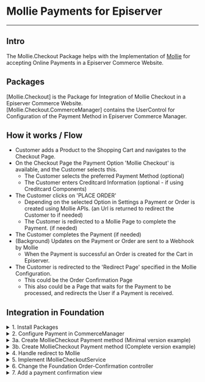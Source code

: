# Mollie Payments for Episerver
<hr/>

## Intro

The Mollie.Checkout Package helps with the Implementation of [Mollie](https://www.mollie.com/) for accepting Online Payments in a Episerver Commerce Website. 

## Packages

[Mollie.Checkout] is the Package for Integration of Mollie Checkout in a Episerver Commerce Website.  
[Mollie.Checkout.CommerceManager] contains the UserControl for Configuration of the Payment Method in Episerver Commerce Manager.


## How it works / Flow

- Customer adds a Product to the Shopping Cart and navigates to the Checkout Page.
- On the Checkout Page the Payment Option 'Mollie Checkout' is available, and the Customer selects this.
    - The Customer selects the preferred Payment Method (optional)
    - The Customer enters Creditcard Information (optional - if using Creditcard Components)
- The Customer clicks on 'PLACE ORDER'
    - Depending on the selected Option in Settings a Payment or Order is created using Mollie APIs.
        (an Url is returned to redirect the Customer to if needed)
    - The Customer is redirected to a Mollie Page to complete the Payment. (if needed)
- The Customer completes the Payment (if needed)
- (Background) Updates on the Payment or Order are sent to a Webhook by Mollie
    - When the Payment is successful an Order is created for the Cart in Episerver.
- The Customer is redirected to the 'Redirect Page' specified in the Mollie Configuration.
    - This could be the Order Confirmation Page
    - This also could be a Page that waits for the Payment to be processed, and redirects the User if a Payment is received.


## Integration in Foundation 

<details><summary>1. Install Packages</summary>
<p>

Install Package [Mollie.Checkout] in the __Foundation__ Project and the __Foundation.CommerceManager__ Project  
Install Package [Mollie.Checkout.CommerceManager] in the __Foundation.CommerceManager__ Project

</p>
</details>

<details><summary>2. Configure Payment in CommerceManager</summary>
<p>

When starting the Website for the first time after installing the Package the Mollie Checkout Payment Method should be added to the System for all Markets and Languages. To complete the Configuration of the Payment Method in Episerver Commerce Manager go to Administration >> Order System >> Payments >> _language_  

Select the Payment Method named 'Mollie Checkout'

Verify/Fill the following Fields:
#### On the Overview Tab:_
- Name 
- System Keyword: Type __MollieCheckout__ 
- Language
- Class Name: Select __Mollie.Checkout.MollieCheckoutGateway__
- Payment Class: Select __Mediachase.Commerce.Orders.OtherPayment__
- IsActive: Select __Yes__
#### On the Markets Tab:
- Select Markets to enable this Payment Method for.
#### On the Parameters tab: 
- Api Key
- Profile ID (Required when using Creditcard Components)
- Redirect URL 

</p>
</details>

<details><summary>3a. Create MollieCheckout Payment method (Minimal version example)</summary>
<p>

In this 'Minimal version' __Mollie Checkout__ is selectable as Payment Option the Checkout Page. When this Option is selected, the Customer is redirected to a series of Mollie Hosted Pages to select the Payment Method (iDeal, Creditcard etc.) and complete the Payment on placing the Order.


In __Foundation\\Features\\Checkout\\Payments__ Add a new Class __MollieCheckoutPaymentOption.cs__

```csharp
    public class MollieCheckoutPaymentOption : PaymentOptionBase
    {
        public override string SystemKeyword => "MollieCheckout";

        protected readonly LanguageService _languageService;

        public MollieCheckoutPaymentOption()
            : this(LocalizationService.Current, 
                ServiceLocator.Current.GetInstance<IOrderGroupFactory>(), 
                ServiceLocator.Current.GetInstance<ICurrentMarket>(), 
                ServiceLocator.Current.GetInstance<LanguageService>(), 
                ServiceLocator.Current.GetInstance<IPaymentService>())
        { }

        public MollieCheckoutPaymentOption(
            LocalizationService localizationService,
            IOrderGroupFactory orderGroupFactory,
            ICurrentMarket currentMarket,
            LanguageService languageService,
            IPaymentService paymentService)
        : base(localizationService, orderGroupFactory, currentMarket, languageService, paymentService)
        {
            _languageService = languageService;
        }

        public override bool ValidateData() => true;

        public override IPayment CreatePayment(decimal amount, IOrderGroup orderGroup)
        {
            var languageId = _languageService.GetCurrentLanguage().Name;

            var payment = orderGroup.CreatePayment(OrderGroupFactory);

            payment.PaymentType = PaymentType.Other;
            payment.PaymentMethodId = PaymentMethodId;
            payment.PaymentMethodName = SystemKeyword;
            payment.Amount = amount;
            payment.Status = PaymentStatus.Pending.ToString();
            payment.TransactionType = TransactionType.Sale.ToString();

            payment.Properties.Add(Mollie.Checkout.Constants.OtherPaymentFields.LanguageId, languageId);

            return payment;
        }
    }
``` 

In __Foundation\\Features\\Checkout__ Add a new View ___MollieCheckoutPaymentMethod.cshtml__

```html

@model  Foundation.Features.Checkout.Payments.MollieCheckoutPaymentOption

@Html.HiddenFor(model => model.PaymentMethodId)

<br />
<div class="row">
    <div class="col-12">
        <div class="alert alert-info square-box">
            Mollie Payment method
        </div>
    </div>
</div>

```

In __Foundation\\Infrastructure\\InitializeSite.cs__ add

```csharp
   _services.AddTransient<IPaymentMethod, MollieCheckoutPaymentOption>();
```

</p>
</details>

<details><summary>3b. Create MollieCheckout Payment method (Complete version example)</summary>
<p>

In this 'Complete Version' __Mollie Checkout__ is selectable as Payment Option the Checkout Page. When this Option is selected, the Customer can see the available Mollie Payment Methods and select one on the Checkout Page. If Creditcard Components is used, also Creditcard Information can be entered before completing the Order.


In __Foundation\\Features\\Checkout\\Payments__ Add a new Class __MollieCheckoutPaymentOption.cs__

```csharp
    public class MollieCheckoutPaymentOption : PaymentOptionBase
    {
        public override string SystemKeyword => "MollieCheckout";

        protected readonly LanguageService _languageService;
        protected readonly ICheckoutConfigurationLoader _checkoutConfigurationLoader;
        private readonly IPaymentMethodsService _paymentMethodsService;
        private readonly ICartService _cartService;
        private readonly ICurrentMarket _currentMarket;

        private string _subPaymentMethodId;
        
        public MollieCheckoutPaymentOption()
            : this(LocalizationService.Current,
                ServiceLocator.Current.GetInstance<IOrderGroupFactory>(),
                ServiceLocator.Current.GetInstance<ICurrentMarket>(),
                ServiceLocator.Current.GetInstance<LanguageService>(),
                ServiceLocator.Current.GetInstance<IPaymentService>(),
                ServiceLocator.Current.GetInstance<ICheckoutConfigurationLoader>(),
                ServiceLocator.Current.GetInstance<IPaymentMethodsService>(),
                ServiceLocator.Current.GetInstance<ICartService>())
        { }

        public MollieCheckoutPaymentOption(
            LocalizationService localizationService,
            IOrderGroupFactory orderGroupFactory,
            ICurrentMarket currentMarket,
            LanguageService languageService,
            IPaymentService paymentService,
            ICheckoutConfigurationLoader checkoutConfigurationLoader,
            IPaymentMethodsService paymentMethodsService,
            ICartService cartService)
            : base(localizationService, orderGroupFactory, currentMarket, languageService, paymentService)
        {
            _languageService = languageService;
            _checkoutConfigurationLoader = checkoutConfigurationLoader;
            _paymentMethodsService = paymentMethodsService;
            _cartService = cartService;
            _currentMarket = currentMarket;

            InitValues();
        }

        public IEnumerable<PaymentMethod> SubPaymentMethods { get; private set; }
        public CheckoutConfiguration Configuration { get; private set; }


        public void InitValues()
        {
            var languageId = _languageService.GetCurrentLanguage().Name;

            Configuration = _checkoutConfigurationLoader.GetConfiguration(languageId);

            var cart = _cartService.LoadCart(_cartService.DefaultCartName, false)?.Cart;

            if (cart != null)
            {
                var countryCode = GetCountryCode(cart);

                SubPaymentMethods = AsyncHelper.RunSync(() =>
                    _paymentMethodsService.LoadMethods(
                        cart.MarketId.Value,
                        languageId, 
                        cart.GetTotal(), 
                        countryCode));
            }
            else
            {
                SubPaymentMethods = AsyncHelper.RunSync(() =>
                    _paymentMethodsService.LoadMethods(
                        languageId));
            }
        }


        private string GetCountryCode(ICart cart)
        {
            if (cart.GetFirstForm().Payments.Any(p =>
                p.BillingAddress != null && !string.IsNullOrWhiteSpace(p.BillingAddress.CountryCode)))
            {
                return cart.GetFirstForm().Payments
                    .First(p => p.BillingAddress != null && !string.IsNullOrWhiteSpace(p.BillingAddress.CountryCode))
                    .BillingAddress.CountryCode;
            }

            if (cart.GetFirstForm().Shipments.Any(s =>
                s.ShippingAddress != null && !string.IsNullOrWhiteSpace(s.ShippingAddress.CountryCode)))
            {
                return cart.GetFirstForm().Shipments
                    .First(s => s.ShippingAddress != null && !string.IsNullOrWhiteSpace(s.ShippingAddress.CountryCode))
                    .ShippingAddress.CountryCode;
            }

            return _currentMarket.GetCurrentMarket().Countries.FirstOrDefault();
        }

        public override bool ValidateData() => true;

        public override IPayment CreatePayment(decimal amount, IOrderGroup orderGroup)
        {
            var languageId = _languageService.GetCurrentLanguage().Name;

            var payment = orderGroup.CreatePayment(OrderGroupFactory);

            payment.PaymentType = PaymentType.Other;
            payment.PaymentMethodId = PaymentMethodId;
            payment.PaymentMethodName = SystemKeyword;
            payment.Amount = amount;
            payment.Status = PaymentStatus.Pending.ToString();
            payment.TransactionType = TransactionType.Sale.ToString();

            payment.Properties.Add(Mollie.Checkout.Constants.OtherPaymentFields.LanguageId, languageId);
            
            if (!string.IsNullOrWhiteSpace(SubPaymentMethod))
            {
                payment.Properties.Add(Mollie.Checkout.Constants.OtherPaymentFields.MolliePaymentMethod, SubPaymentMethod);

                if (SubPaymentMethod.Equals(Mollie.Checkout.Constants.MollieOrder.PaymentMethodIdeal,   StringComparison.InvariantCultureIgnoreCase) && !string.IsNullOrWhiteSpace(ActiveIssuer))
                {
                    payment.Properties.Add(Mollie.Checkout.Constants.OtherPaymentFields.MollieIssuer, ActiveIssuer);
                }

                if (SubPaymentMethod.Equals(Mollie.Checkout.Constants.MollieOrder.PaymentMethodCreditCard, StringComparison.InvariantCultureIgnoreCase) && !string.IsNullOrWhiteSpace(CreditCardComponentToken))
                {
                    payment.Properties.Add(Mollie.Checkout.Constants.OtherPaymentFields.MollieToken, CreditCardComponentToken);
                }
            }

            return payment;
        }

        public string SubPaymentMethod 
        {
            get 
            {
                if (string.IsNullOrWhiteSpace(_subPaymentMethodId))
                {
                    var cartPayment = _cartService.LoadCart(_cartService.DefaultCartName, false)?.Cart?.GetFirstForm()?.Payments
                        .FirstOrDefault(p => p.PaymentMethodId == PaymentMethodId);

                    _subPaymentMethodId = cartPayment?.Properties[Mollie.Checkout.Constants.OtherPaymentFields.MolliePaymentMethod] as string;
                }
                return _subPaymentMethodId;
            }
            set => _subPaymentMethodId = value;
        }

        public string CreditCardComponentToken { get; set; }

        public string ActiveIssuer { get; set; }

        public string MollieDescription
        {
            get
            {
                if (!string.IsNullOrWhiteSpace(SubPaymentMethod))
                {
                    return base.Description + " " + SubPaymentMethods.FirstOrDefault(x => x.Id.Equals(SubPaymentMethod,
                        StringComparison.InvariantCultureIgnoreCase))?.Description;
                }

                return base.Description;
            }
        }


        public string Locale => LanguageUtils.GetLocale(_languageService.GetCurrentLanguage().Name);
    }
``` 

In __Foundation\\Features\\Checkout__ Add a new View ___MollieCheckoutPaymentMethod.cshtml__

```html

@using Foundation.Features.Checkout.Payments

@model MollieCheckoutPaymentOption

<link href="~/Assets/css/mollie.checkout.css" rel="stylesheet" type="text/css" />

<div class="row">
    <div class="col-md-12 checkout-mollie">
        <div id="accordion" class="accordion molliePaymentMethods" style="padding: 20px;">

            @Html.HiddenFor(model => model.PaymentMethodId)

            @{
                var activeSubPaymentMethod = true;
            }

            @foreach (var method in Model.SubPaymentMethods)
            {
                if (!string.IsNullOrWhiteSpace(Model.SubPaymentMethod))
                {
                    activeSubPaymentMethod = method.Id.Equals(Model.SubPaymentMethod, StringComparison.InvariantCultureIgnoreCase);
                }

                <div class="card">
                    <div class="card-header" id="head-@method.Id">
                        <label class="checkbox">
                            <input type="radio" name="subPaymentMethod" value="@method.Id" @(activeSubPaymentMethod ? "checked" : string.Empty)
                                   data-toggle="collapse" data-target="#collapse-@method.Id" aria-expanded="true" aria-controls="collapse-@method.Id" />
                            <img src="@method.ImageSize1X" alt="@method.Description" />
                            @method.Description
                            <span class="checkmark"></span>
                        </label>
                    </div>
                </div>

                <div id="collapse-@method.Id" class="collapse @(activeSubPaymentMethod ? "show" : string.Empty)" aria-labelledby="head-@method.Id" data-parent="#accordion">

                    @if (method.Issuers != null)
                    {
                        <div class="card-body">
                            @RenderIssuersList(method.Issuers)
                        </div>
                    }

                    @if (method.Id.Equals("creditcard", StringComparison.InvariantCultureIgnoreCase) && Model.Configuration.UseCreditcardComponents)
                    {
                        <div class="card-body">
                            @RenderCreditCardComponents()
                        </div>
                    }

                </div>

                activeSubPaymentMethod = false;
            }
        </div>
    </div>
</div>


@helper RenderIssuersList(IEnumerable<Mollie.Api.Models.Issuer.IssuerResponse> issuers)
{
    var first = true;
    <ul id="issuersList" style="list-style: none;">
        @foreach (var issuer in issuers)
        {
            <li>
                <label class="checkbox">
                    @if (first)
                    {
                        @Html.RadioButtonFor(m => m.ActiveIssuer, issuer.Id, new { id = issuer.Id, @checked = "checked" })
                    }
                    else
                    {
                        @Html.RadioButtonFor(m => m.ActiveIssuer, issuer.Id, new { id = issuer.Id })
                    }
                    <img src="@issuer.Image.Size1x" alt="@issuer.Name" />
                    @issuer.Name
                    <span class="checkmark"></span>
                </label>
            </li>
            first = false;
        }
    </ul>
}


@helper RenderCreditCardComponents()
{
    @Html.HiddenFor(model => model.CreditCardComponentToken)

    <div class="wrapper">
        <div class="form-fields">
            <div class="form-group form-group--card-holder">
                <label class="label" for="card-holder">Card holder</label>
                <div id="card-holder"></div>
                <div id="card-holder-error" class="field-error" role="alert"></div>
                <input type="checkbox" id="card-holder-valid" style="display: none;" />
            </div>
            <div class="form-group form-group--card-number">
                <label class="label" for="card-number">Card number</label>
                <div id="card-number"></div>
                <div id="card-number-error" class="field-error" role="alert"></div>
                <input type="checkbox" id="card-number-valid" style="display: none;" />
            </div>
            <div class="form-group form-group--expiry-date">
                <label class="label" for="expiry-date">Expiry date</label>
                <div id="expiry-date"></div>
                <div id="expiry-date-error" class="field-error" role="alert"></div>
                <input type="checkbox" id="expiry-date-valid" style="display: none;" />
            </div>
            <div class="form-group form-group--verification-code">
                <label class="label" for="verification-code">Verification code</label>
                <div id="verification-code"></div>
                <div id="verification-code-error" class="field-error" role="alert"></div>
                <input type="checkbox" id="verification-code-valid" style="display: none;" />
            </div>
        </div>

        <div id="form-error" class="form-error" role="alert"></div>
    </div>
}

@if (Model.Configuration.UseCreditcardComponents)
{
    <script type="text/javascript">
        var mollieData = mollieData || {};

        mollieData.ProfileId = '@Model.Configuration.ProfileId';
        mollieData.Locale = '@Model.Locale';
        mollieData.Test = Boolean('@Model.Configuration.Environment.Equals("test", StringComparison.InvariantCultureIgnoreCase)');

    </script>

}



```

In __Foundation\\Assets\\js__ Add a new File __mollie.checkout.js__

```javascript

function MollieCheckout(profileId, locale, testmode) {

    this.mollie = Mollie(profileId, { locale: locale, testmode: testmode });

    this.initComponents = function () {
        var cardNumber = this.mollie.createComponent('cardNumber');
        cardNumber.mount('#card-number');

        var cardHolder = this.mollie.createComponent('cardHolder');
        cardHolder.mount('#card-holder');

        var expiryDate = this.mollie.createComponent('expiryDate');
        expiryDate.mount('#expiry-date');

        var verificationCode = this.mollie.createComponent('verificationCode');
        verificationCode.mount('#verification-code');

        var tokenField = document.querySelector('#CreditCardComponentToken');

        var cardNumberValid = document.querySelector('#card-number-valid');
        var cardNumberError = document.querySelector('#card-number-error');
        cardNumber.addEventListener('change', async event => {
            if (event.error && event.touched) {
                cardNumberError.textContent = event.error;
                cardNumberValid.checked = false;
                tokenField.value = '';
                return;
            } else if (event.touched && !event.error) {
                cardNumberError.textContent = '';
                cardNumberValid.checked = true;
                await this.tryGetToken();
            }
        });


        var cardHolderValid = document.querySelector('#card-holder-valid');
        var cardHolderError = document.querySelector('#card-holder-error');
        cardHolder.addEventListener('change', async event => {
            if (event.error && event.touched) {
                cardHolderError.textContent = event.error;
                cardHolderValid.checked = false;
                tokenField.value = '';
                return;
            } else if (event.touched && !event.error) {
                cardHolderError.textContent = '';
                cardHolderValid.checked = true;
                await this.tryGetToken();
            }
        });

        var expiryDateValid = document.querySelector('#expiry-date-valid');
        var expiryDateError = document.querySelector('#expiry-date-error');
        expiryDate.addEventListener('change', async event => {
            if (event.error && event.touched) {
                expiryDateError.textContent = event.error;
                expiryDateValid.checked = false;
                tokenField.value = '';
                return;
            } else if (event.touched && !event.error) {
                expiryDateError.textContent = '';
                expiryDateValid.checked = true;
                await this.tryGetToken();
            }
        });

        var verificationCodeValid = document.querySelector('#verification-code-valid');
        var verificationCodeError = document.querySelector('#verification-code-error');
        verificationCode.addEventListener('change', async event => {
            if (event.error && event.touched) {
                verificationCodeError.textContent = event.error;
                verificationCodeValid.checked = false;
                tokenField.value = '';
                return;
            } else if (event.touched && !event.error) {
                verificationCodeError.textContent = '';
                verificationCodeValid.checked = true;
                await this.tryGetToken();
            }
        });
    }


    this.tryGetToken = async function () {
        var a = document.querySelector('#card-holder-valid');
        var b = document.querySelector('#card-number-valid');
        var c = document.querySelector('#expiry-date-valid');
        var d = document.querySelector('#verification-code-valid');

        if (a.checked === false || b.checked === false || c.checked === false || d.checked === false) {
            return;
        }

        const { token, error } = await this.mollie.createToken();

        if (error) {
            alert(error.message);
            // Something wrong happened while creating the token. Handle this situation gracefully.
            return;
        }

        if (token) {
            var tokenField = document.querySelector('#CreditCardComponentToken');
            tokenField.value = token;
        }
    }
}

```


In __Foundation\\Infrastructure\\InitializeSite.cs__ add

```csharp
   _services.AddTransient<IPaymentMethod, MollieCheckoutPaymentOption>();
```

In __Foundation\\Features\\Shared\\Views\\_Layout.cshtml__ add (directly below main.min.js file ref)

```html
<script src="~/Assets/js/main.min.js"></script>

<script src="https://js.mollie.com/v1/mollie.js"></script>
<script src="~/Assets/js/mollie.checkout.js"></script>
<script type="text/javascript">

    if (mollieData !== undefined && mollieData !== null) {
        var mc = new MollieCheckout(mollieData.ProfileId, mollieData.Locale, mollieData.Test);
        mc.initComponents();
    }

</script>

```

</p>
</details>


<details><summary>4. Handle redirect to Mollie</summary>
<p>

After the processing of the Payments by Episerver, the Mollie Checkout Payment will return a PaymentProcessingResult with IsSuccessful = true and a RedirectUrl.
In Foundation the User needs to be redirected to this Redirect Url (Url to the Mollie Checkout Page)

See the [CheckoutService.cs](https://dev.azure.com/arlanet/Mollie/_git/Mollie?path=%2FFoundation%2FFeatures%2FCheckout%2FServices%2FCheckoutService.cs) for an Example of this on line 208

```csharp

    // Do we need a redirect to payment provider
    if (processPayments.Any(x => x.IsSuccessful && !string.IsNullOrWhiteSpace(x.RedirectUrl)))
    {
        var payment = processPayments.First(x => x.IsSuccessful && !string.IsNullOrWhiteSpace(x.RedirectUrl));
        HttpContext.Current.Response.Redirect(payment.RedirectUrl, true);
        return null;
    }

```

</p>
</details>


<details><summary>5. Implement IMollieCheckoutService</summary>
<p>

When a Payment Status Update (paid, cancelled, etc..) is received from Mollie this Service is called. 
Implement Logic here to convert the Cart to an Order when the Payment was successful.

See an sample Implementation here:

```csharp

    [ServiceConfiguration(typeof(IMollieCheckoutService))]
    public class MollieCheckoutService : IMollieCheckoutService
    {
        private readonly IOrderGroupCalculator _orderGroupCalculator;
        private readonly IOrderRepository _orderRepository;

        public MollieCheckoutService(IOrderGroupCalculator orderGroupCalculator, IOrderRepository orderRepository)
        {
            _orderGroupCalculator = orderGroupCalculator;
            _orderRepository = orderRepository;
        }

        public void HandlePaymentSuccess(IOrderGroup orderGroup, IPayment payment)
        {
            var cart = orderGroup as ICart;

            if (cart != null)
            {
                var processedPayments = orderGroup.GetFirstForm().Payments
                    .Where(x => x.Status.Equals(PaymentStatus.Processed.ToString()));

                var totalProcessedAmount = processedPayments.Sum(x => x.Amount);

                // If the Cart is completely paid
                if (totalProcessedAmount == orderGroup.GetTotal(_orderGroupCalculator).Amount)
                {
                    // Create order
                    var orderReference = (cart.Properties["IsUsePaymentPlan"] != null &&
                        cart.Properties["IsUsePaymentPlan"].Equals(true)) ?
                            SaveAsPaymentPlan(cart) :
                            _orderRepository.SaveAsPurchaseOrder(cart);

                    var purchaseOrder = _orderRepository.Load<IPurchaseOrder>(orderReference.OrderGroupId);

                    purchaseOrder.Properties[MollieOrder.OrderIdMollie] = cart.Properties[MollieOrder.OrderIdMollie];
                    purchaseOrder.Properties[MollieOrder.LanguageId] = payment.Properties[OtherPaymentFields.LanguageId];

                    _orderRepository.Save(purchaseOrder);

                    // Delete cart
                    _orderRepository.Delete(cart.OrderLink);

                    cart.AdjustInventoryOrRemoveLineItems((item, validationIssue) => { });
                }
            }
        }

        public void HandleOrderStatusUpdate(
            ICart cart, 
            string mollieStatus, 
            string mollieOrderId)
        {
            if(cart == null)
            {
                throw new ArgumentNullException(nameof(cart));
            }

            if(string.IsNullOrEmpty(mollieStatus))
            {
                throw new ArgumentException(nameof(mollieStatus));
            }

            if (string.IsNullOrEmpty(mollieOrderId))
            {
                throw new ArgumentException(nameof(mollieOrderId));
            }

            switch (mollieStatus)
            {
                case MollieOrderStatus.Created:
                case MollieOrderStatus.Pending:
                case MollieOrderStatus.Authorized:
                case MollieOrderStatus.Paid:
                case MollieOrderStatus.Shipping:
                    cart.OrderStatus = OrderStatus.InProgress;
                    break;
                case MollieOrderStatus.Completed:
                    cart.OrderStatus = OrderStatus.Completed;
                    break;
                case MollieOrderStatus.Canceled:
                case MollieOrderStatus.Expired:
                    cart.OrderStatus = OrderStatus.Cancelled;
                    break;
                default:
                    break;
            }

            cart.Properties[Constants.Cart.MollieOrderStatusField] = mollieStatus;
            cart.Properties[MollieOrder.OrderIdMollie] = mollieOrderId;

            _orderRepository.Save(cart);
        }

        public void HandlePaymentFailure(IOrderGroup orderGroup, IPayment payment)
        {
            // Do nothing, leave cart as is with failed payment.
        }

        private OrderReference SaveAsPaymentPlan(ICart cart)
        {
            throw new NotImplementedException("");
        }
    }

```

</p>
</details>


<details><summary>6. Change the Foundation Order-Confirmation controller</summary>
<p>

Change the Foundation Order Confirmation Page to accept the Order Trackingnumber instead of the Order Id. \
See a sample of the changed OrderConfirmationController here:

```csharp

    public class OrderConfirmationController : OrderConfirmationControllerBase<OrderConfirmationPage>
    {
        private readonly ICampaignService _campaignService;
        private readonly IPurchaseOrderRepository _purchaseOrderRepository;
        public OrderConfirmationController(
            ICampaignService campaignService,
            ConfirmationService confirmationService,
            IAddressBookService addressBookService,
            IOrderGroupCalculator orderGroupCalculator,
            UrlResolver urlResolver, 
            ICustomerService customerService,
            IPurchaseOrderRepository purchaseOrderRepository) :
            base(confirmationService, addressBookService, orderGroupCalculator, urlResolver, customerService)
        {
            _campaignService = campaignService;
            _purchaseOrderRepository = purchaseOrderRepository;
        }
        public ActionResult Index(OrderConfirmationPage currentPage, string notificationMessage, string orderNumber)
        {
            IPurchaseOrder order = null;
            if (PageEditing.PageIsInEditMode)
            {
                order = _confirmationService.CreateFakePurchaseOrder();
            }
            else if (!string.IsNullOrWhiteSpace(orderNumber))
            {
                if (int.TryParse(orderNumber, out int orderId))
                {
                    order = _confirmationService.GetOrder(orderId);
                }
                else
                {
                    order = _purchaseOrderRepository.Load(orderNumber);
                }
            }

            if (order != null && order.CustomerId == _customerService.CurrentContactId)
            {
                var viewModel = CreateViewModel(currentPage, order);
                viewModel.NotificationMessage = notificationMessage;

                _campaignService.UpdateLastOrderDate();
                _campaignService.UpdatePoint(decimal.ToInt16(viewModel.SubTotal.Amount));

                return View(viewModel);
            }

            return Redirect(Url.ContentUrl(ContentReference.StartPage));
        }
    }

```

</p>
</details>


<details><summary>7. Add a payment confirmation view</summary>
<p>
    
On the Foundation order-confirmation page a view is shown with some information about the payments for order.

Add a new View ___MollieCheckoutConfirmation.cshtml__ to __Foundation\\Features\\MyAccount\\OrderConfirmation__
```html

@model EPiServer.Commerce.Order.IPayment 

<div>
    <h4>@Html.Translate("/OrderConfirmation/PaymentDetails")</h4>
    <p>
        @{ 
            var method = Model.Properties[Mollie.Checkout.Constants.OtherPaymentFields.MolliePaymentMethod] as string;
        }
        Paid by:  @(method ?? "Mollie Checkout")
        
    </p>
</div>

```

</p>
</details>